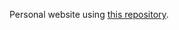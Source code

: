 Personal website using [this repository](https://github.com/academicpages/academicpages.github.io).
